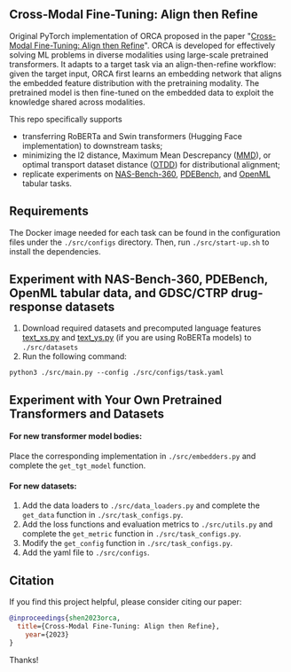 ## Cross-Modal Fine-Tuning: Align then Refine

Original PyTorch implementation of ORCA proposed in the paper "[Cross-Modal Fine-Tuning: Align then Refine](https://arxiv.org/abs/)". 
ORCA is developed for effectively solving  ML problems in diverse modalities using large-scale pretrained transformers. 
It adapts to a target task  via an align-then-refine workflow: given the target input, ORCA first learns an embedding network  that aligns the embedded feature distribution with the pretraining modality. The pretrained model is then fine-tuned  on the embedded data to exploit the  knowledge shared across modalities. 

This repo specifically supports
- transferring RoBERTa and Swin transformers (Hugging Face implementation) to downstream tasks;
- minimizing the l2 distance, Maximum Mean Descrepancy ([MMD](https://github.com/jindongwang/transferlearning/blob/master/code/distance/mmd_pytorch.py)), or optimal transport dataset distance ([OTDD](https://github.com/microsoft/otdd)) for distributional alignment;
- replicate experiments on [NAS-Bench-360](https://nb360.ml.cmu.edu), [PDEBench](https://github.com/pdebench/PDEBench), and [OpenML](https://www.openml.org/) tabular tasks.

## Requirements

The Docker image needed for each task can be found in the configuration files under the `./src/configs` directory. Then, run `./src/start-up.sh` to install the dependencies.

## Experiment with NAS-Bench-360, PDEBench, OpenML tabular data, and GDSC/CTRP drug-response datasets

1. Download required datasets and precomputed language features [text_xs.py](https://www.dropbox.com/s/yhlf25n8rzmdrtp/text_xs.npy?dl=0) and [text_ys.py](https://www.dropbox.com/s/16lj1vprg1pzckt/text_ys.npy?dl=0) (if you are using RoBERTa models) to  `./src/datasets`
2. Run the following command:
```
python3 ./src/main.py --config ./src/configs/task.yaml
```

## Experiment with Your Own Pretrained Transformers and Datasets

#### For new transformer model bodies:
Place the corresponding implementation in `./src/embedders.py` and complete the `get_tgt_model` function.

#### For new datasets:
1. Add the data loaders to `./src/data_loaders.py` and complete the `get_data` function in `./src/task_configs.py`.
2. Add the loss functions and evaluation metrics to `./src/utils.py` and complete the `get_metric` function in `./src/task_configs.py`.
3. Modify the `get_config` function in `./src/task_configs.py`.
4. Add the yaml file to  `./src/configs`.


## Citation
If you find this project helpful, please consider citing our paper:
```bibtex
@inproceedings{shen2023orca,
  title={Cross-Modal Fine-Tuning: Align then Refine},
    year={2023}
}
```
Thanks!
